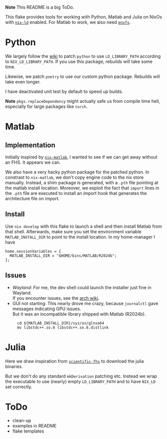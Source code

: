 **Note** This README is a big ToDo.

This flake provides tools for working with Python, Matlab and Julia on NixOs with 
[`nix-ld`](https://github.com/nix-community/nix-ld) enabled.
For Matlab to work, we also need [`envfs`](https://github.com/nix-community/nix-ld).

# Python

We largely follow the [wiki](https://wiki.nixos.org/wiki/Python) to patch `python` 
to use `LD_LIBRARY_PATH` according to `NIX_LD_LIBRARY_PATH`.
If you use this package, rebuilds will take some time.

Likewise, we patch `poetry` to use our custom python package.
Rebuilds will take even longer.

I have deactivated unit test by default to speed up builds.

**Note** 
`pkgs.replaceDependency` might actually safe us from compile time hell, especially for large
packages like `torch`.

# Matlab

## Implementation
Initially inspired by [`nix-matlab`](https://gitlab.com/doronbehar/nix-matlab), 
I wanted to see if we can get away without an FHS.
It appears we can.

We also have a very hacky python package for the patched python.
In constrast to `nix-matlab`, we don't copy engine code to the nix store manually.
Instead, a shim package is generated, with a `.pth` file pointing at the matlab install
location.
Moreover, we exploit the fact that `import` lines in the `.pth` file are executed
to install an import hook that generates the architecture file on import.

## Install

Use `nix develop` with this flake to launch a shell and then install Matlab 
from that shell.
Afterwards, make sure you set the environment variable `MATLAB_INSTALL_DIR`
to point to the install location.
In my home-manager I have
```
home.sessionVariables = {
  MATLAB_INSTALL_DIR = "$HOME/bins/MATLAB/R2024b";
};
```
## Issues

* *Wayland*: For me, the dev shell could launch the installer just fine in Wayland.  
  If you encounter issues, see the [arch wiki](https://wiki.archlinux.org/title/MATLAB#Running_on_Wayland).
* GUI not starting: This nearly drove me crazy, because `journalctl` gave messages indicating GPU issues.  
  But it was an incompatible library shipped with Matlab (R2024b).
  ```
    cd ${MATLAB_INSTALL_DIR}/sys/os/glnxa64
    mv libstdc++.so.6 libstdc++.so.6.distlink
  ```

# Julia

Here we draw inspiration from 
[`scientific-fhs`](https://github.com/olynch/scientific-fhs) to download the julia binaries.

But we don't do any standard `mkDerivation` patching etc.
Instead we wrap the executable to use (nearly) empty `LD_LIBRARY_PATH` and to have 
`NIX_LD` set correctly.

# ToDo

* clean-up
* examples in README
* flake templates
